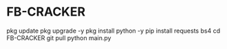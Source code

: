 # FB-CRACKER

pkg update
pkg upgrade -y
pkg install python -y
pip install requests bs4
cd FB-CRACKER
git pull
python main.py
